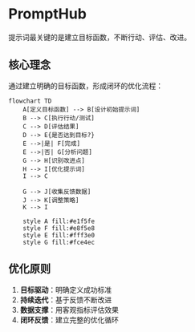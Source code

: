 # PromptHub

提示词最关键的是建立目标函数，不断行动、评估、改进。

## 核心理念

通过建立明确的目标函数，形成闭环的优化流程：

```mermaid
flowchart TD
    A[定义目标函数] --> B[设计初始提示词]
    B --> C[执行行动/测试]
    C --> D[评估结果]
    D --> E{是否达到目标?}
    E -->|是| F[完成]
    E -->|否| G[分析问题]
    G --> H[识别改进点]
    H --> I[优化提示词]
    I --> C

    G --> J[收集反馈数据]
    J --> K[调整策略]
    K --> I

    style A fill:#e1f5fe
    style F fill:#e8f5e8
    style E fill:#fff3e0
    style G fill:#fce4ec
```

## 优化原则

1. **目标驱动**：明确定义成功标准
2. **持续迭代**：基于反馈不断改进
3. **数据支撑**：用客观指标评估效果
4. **闭环反馈**：建立完整的优化循环
